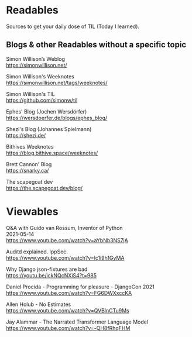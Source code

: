 
# Readables

Sources to get your daily dose of TIL (Today I learned).

## Blogs & other Readables without a specific topic

Simon Willison’s Weblog  
https://simonwillison.net/  

Simon Willison's Weeknotes  
https://simonwillison.net/tags/weeknotes/  

Simon Willison's TIL  
https://github.com/simonw/til  

Ephes' Blog (Jochen Wersdörfer)  
https://wersdoerfer.de/blogs/ephes_blog/  

Shezi's Blog (Johannes Spielmann)  
https://shezi.de/  

Bithives Weeknotes  
https://blog.bithive.space/weeknotes/  

Brett Cannon' Blog  
https://snarky.ca/  

The scapegoat dev  
https://the.scapegoat.dev/blog/  


# Viewables

Q&A with Guido van Rossum, Inventor of Python  
2021-05-14  
https://www.youtube.com/watch?v=aYbNh3NS7jA  

Auditd explained. IppSec.  
https://www.youtube.com/watch?v=lc1i9h1GyMA  

Why Django json-fixtures are bad  
https://youtu.be/ickNQcNXiS4?t=985  

Daniel Procida - Programming for pleasure - DjangoCon 2021  
https://www.youtube.com/watch?v=FG6DWXxccKA  

Allen Holub - No Estimates  
https://www.youtube.com/watch?v=QVBlnCTu9Ms  

Jay Alammar - The Narrated Transformer Language Model  
https://www.youtube.com/watch?v=-QH8fRhqFHM  
